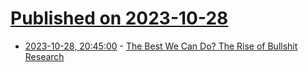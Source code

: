 # [Published on 2023-10-28](index.md)

* [2023-10-28, 20:45:00](https://soylentnews.org/article.pl?sid=23/10/27/0557234&from=rss) - [The Best We Can Do? The Rise of Bullshit Research](https://soylentnews.org/article.pl?sid=23/10/27/0557234&from=rss)
